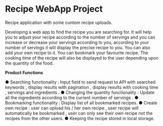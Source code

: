 # Recipe WebApp Project

Recipe application with some cuntom recipe uploads.

Developing a web app to find the recipe you are searching for. It will help you to
adjust your recipe according to the number of servings and you can increase or decrease your servings according to you, according to your number of servings it will display the precise recipe to you. You can also add your own recipe to it. You can bookmark your favourite recipe. The cooking time of the recipe will also be displayed to the user depending upon the quantity of the food.

**Product Functions**

● Searching functionality : Input field to send request to API with searched
keywords , display results with pagination , display results with cooking time ,
servings and ingredients .
● Changing the quantity functionality : Update all the ingredients according to the
current number of servings .
● Bookmarking functionality : Display list of all bookmarked recipes.
● Create own recipe : user can upload his / her own recipe , user recipe will
automatically be bookmarked , user can only see their own recipe not the
recipes from the other users.
● Keeping the recipe stored in local storage.
